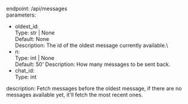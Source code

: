endpoint: /api/messages\
parameters:
- oldest_id:\
Type: str | None\
Default: None\
Description: The id of the oldest message currently available.\
- n:\
Type: int | None\
Default: 50\'
Description: How many messages to be sent back.
- chat_id:\
Type: int

description: Fetch messages before the oldest message, if there are no messages available yet, it'll fetch the most recent ones.
